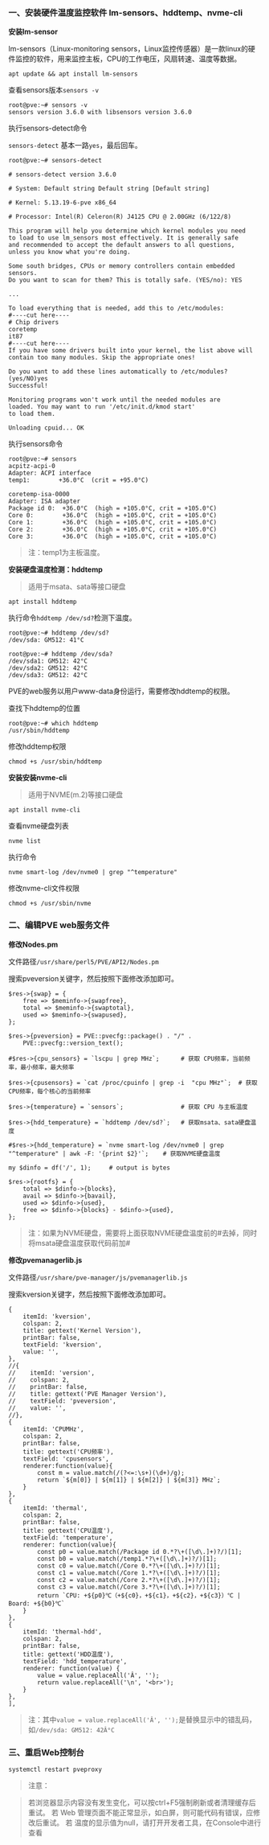 

### 一、安装硬件温度监控软件 lm-sensors、hddtemp、nvme-cli



**安装lm-sensor**

lm-sensors（Linux-monitoring sensors，Linux监控传感器）是一款linux的硬件监控的软件，用来监控主板，CPU的工作电压，风扇转速、温度等数据。

```
apt update && apt install lm-sensors
```

查看sensors版本`sensors -v`

```
root@pve:~# sensors -v
sensors version 3.6.0 with libsensors version 3.6.0
```

执行sensors-detect命令

`sensors-detect`
基本一路`yes`，最后回车。

```
root@pve:~# sensors-detect

# sensors-detect version 3.6.0

# System: Default string Default string [Default string]

# Kernel: 5.13.19-6-pve x86_64

# Processor: Intel(R) Celeron(R) J4125 CPU @ 2.00GHz (6/122/8)

This program will help you determine which kernel modules you need
to load to use lm_sensors most effectively. It is generally safe
and recommended to accept the default answers to all questions,
unless you know what you're doing.

Some south bridges, CPUs or memory controllers contain embedded sensors.
Do you want to scan for them? This is totally safe. (YES/no): YES

...

To load everything that is needed, add this to /etc/modules:
#----cut here----
# Chip drivers
coretemp
it87
#----cut here----
If you have some drivers built into your kernel, the list above will
contain too many modules. Skip the appropriate ones!

Do you want to add these lines automatically to /etc/modules? (yes/NO)yes
Successful!

Monitoring programs won't work until the needed modules are
loaded. You may want to run '/etc/init.d/kmod start'
to load them.

Unloading cpuid... OK
```

执行sensors命令

```
root@pve:~# sensors
acpitz-acpi-0
Adapter: ACPI interface
temp1:        +36.0°C  (crit = +95.0°C)

coretemp-isa-0000
Adapter: ISA adapter
Package id 0:  +36.0°C  (high = +105.0°C, crit = +105.0°C)
Core 0:        +36.0°C  (high = +105.0°C, crit = +105.0°C)
Core 1:        +36.0°C  (high = +105.0°C, crit = +105.0°C)
Core 2:        +36.0°C  (high = +105.0°C, crit = +105.0°C)
Core 3:        +36.0°C  (high = +105.0°C, crit = +105.0°C)
```

> 注：temp1为主板温度。



**安装硬盘温度检测：hddtemp**

> 适用于msata、sata等接口硬盘

```shell
apt install hddtemp
```

执行命令`hddtemp /dev/sd?`检测下温度。

```shell
root@pve:~# hddtemp /dev/sd?
/dev/sda: GM512: 41°C

root@pve:~# hddtemp /dev/sda?
/dev/sda1: GM512: 42°C
/dev/sda2: GM512: 42°C
/dev/sda3: GM512: 42°C
```

PVE的web服务以用户www-data身份运行，需要修改hddtemp的权限。

查找下hddtemp的位置

```shell
root@pve:~# which hddtemp
/usr/sbin/hddtemp
```

修改hddtemp权限

```
chmod +s /usr/sbin/hddtemp
```



**安装安装nvme-cli**

> 适用于NVME(m.2)等接口硬盘

```shell
apt install nvme-cli
```

查看nvme硬盘列表

```shell
nvme list
```

执行命令

```shell
nvme smart-log /dev/nvme0 | grep "^temperature"
```

修改nvme-cli文件权限

```shell
chmod +s /usr/sbin/nvme
```



### 二、编辑PVE web服务文件



**修改Nodes.pm**

文件路径`/usr/share/perl5/PVE/API2/Nodes.pm`

搜索pveversion关键字，然后按照下面修改添加即可。

	$res->{swap} = {
	    free => $meminfo->{swapfree},
	    total => $meminfo->{swaptotal},
	    used => $meminfo->{swapused},
	};
	
	$res->{pveversion} = PVE::pvecfg::package() . "/" .
	    PVE::pvecfg::version_text();
	
	#$res->{cpu_sensors} = `lscpu | grep MHz`;		# 获取 CPU频率，当前频率，最小频率，最大频率
	
	$res->{cpusensors} = `cat /proc/cpuinfo | grep -i  "cpu MHz"`;	# 获取 CPU频率，每个核心的当前频率
		
	$res->{temperature} = `sensors`;				# 获取 CPU 与主板温度
	
	$res->{hdd_temperature} = `hddtemp /dev/sd?`;	# 获取msata、sata硬盘温度
	
	#$res->{hdd_temperature} = `nvme smart-log /dev/nvme0 | grep "^temperature" | awk -F: '{print $2}'`;	# 获取NVME硬盘温度
	
	my $dinfo = df('/', 1);     # output is bytes
	
	$res->{rootfs} = {
	    total => $dinfo->{blocks},
	    avail => $dinfo->{bavail},
	    used => $dinfo->{used},
	    free => $dinfo->{blocks} - $dinfo->{used},
	};

> 注：如果为NVME硬盘，需要将上面获取NVME硬盘温度前的#去掉，同时将msata硬盘温度获取代码前加#



**修改pvemanagerlib.js**

文件路径`/usr/share/pve-manager/js/pvemanagerlib.js`

搜索kversion关键字，然后按照下面修改添加即可。

	{
	    itemId: 'kversion',
	    colspan: 2,
	    title: gettext('Kernel Version'),
	    printBar: false,
	    textField: 'kversion',
	    value: '',
	},
	//{
	//    itemId: 'version',
	//    colspan: 2,
	//    printBar: false,
	//    title: gettext('PVE Manager Version'),
	//    textField: 'pveversion',
	//    value: '',
	//},
	{
	    itemId: 'CPUMHz',
	    colspan: 2,
	    printBar: false,
	    title: gettext('CPU频率'),
	    textField: 'cpusensors',
	    renderer:function(value){
	        const m = value.match(/(?<=:\s+)(\d+)/g);
	        return `${m[0]} | ${m[1]} | ${m[2]} | ${m[3]} MHz`;
	    }
	},
	{
	    itemId: 'thermal',
	    colspan: 2,
	    printBar: false,
	    title: gettext('CPU温度'),
	    textField: 'temperature',
	    renderer: function(value){
	        const p0 = value.match(/Package id 0.*?\+([\d\.]+)?/)[1];
	        const b0 = value.match(/temp1.*?\+([\d\.]+)?/)[1];
	        const c0 = value.match(/Core 0.*?\+([\d\.]+)?/)[1];
	        const c1 = value.match(/Core 1.*?\+([\d\.]+)?/)[1];
	        const c2 = value.match(/Core 2.*?\+([\d\.]+)?/)[1];
	        const c3 = value.match(/Core 3.*?\+([\d\.]+)?/)[1];
	        return `CPU: +${p0}℃（+${c0}，+${c1}，+${c2}，+${c3}）℃ | Board: +${b0}℃`
		}
	},
	{
		itemId: 'thermal-hdd',
		colspan: 2,
		printBar: false,
		title: gettext('HDD温度'),
		textField: 'hdd_temperature',
		renderer: function(value) {
			value = value.replaceAll('Â', '');
			return value.replaceAll('\n', '<br>');
		}
	},
	],

> 注：其中`value = value.replaceAll('Â', '');`是替换显示中的错乱码，如`/dev/sda: GM512: 42Â°C`



### 三、重启Web控制台

```shell
systemctl restart pveproxy
```

> 注意：
>

> 若浏览器显示内容没有发生变化，可以按ctrl+F5强制刷新或者清理缓存后重试。
> 若 Web 管理页面不能正常显示，如白屏，则可能代码有错误，应修改后重试。
> 若 温度的显示值为null，请打开开发者工具，在Console中进行查看

